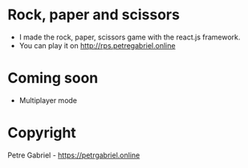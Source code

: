 # Rock, paper and scissors
- I made the rock, paper, scissors game with the react.js framework.
- You can play it on http://rps.petregabriel.online

# Coming soon
- Multiplayer mode



# Copyright

Petre Gabriel - https://petrgabriel.online